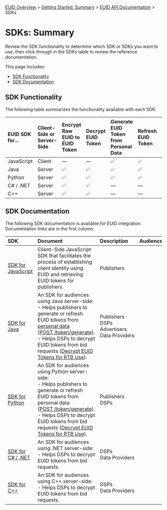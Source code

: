 [EUID Overview](../../../README.md) > [Getting Started: Summary](../getting-started/gs-summary.md) > [EUID API Documentation](../summary-doc-v2.md) > SDKs

# SDKs: Summary

Review the SDK functionality to determine which SDK or SDKs you want to use, then click through in the SDKs table to review the reference documentation.

This page includes:

* [SDK Functionality](#sdk-functionality)
* [SDK Documentation](#sdk-documentation)

## SDK Functionality

The following table summarizes the functionality available with each SDK.

| EUID SDK for... | Client-Side or Server-Side | Encrypt Raw EUID to EUID Token | Decrypt EUID Token | Generate EUID Token from Personal Data | Refresh EUID Token | Generate Raw EUID from Personal Data |
| :--- | :--- |  :--- | :--- | :--- | :--- | :--- |
|JavaScript | Client| &#8212; | &#8212; | &#9989; | &#9989; | &#8212; |
|Java | Server | &#9989; | &#9989; | &#9989; | &#9989; | &#9989; |
|Python | Server | &#9989; | &#9989; | &#9989; | &#9989; | &#8212; |
|C# / .NET | Server | &#9989; | &#9989; | &#8212; | &#8212; | &#8212; |
|C++ | Server | &#9989; | &#9989; | &#8212; | &#8212; | &#8212; |

<!-- &#9989; = Supported | &#10060; = Not Supported | &#8212; = Not Supported -->

## SDK Documentation

The following SDK documentation is available for EUID integration. Documentation links are in the first column.

| SDK | Document | Description | Audience
| :--- | :--- | :--- | :--- |
| [SDK for JavaScript](client-side-identity.md) | Client-Side JavaScript SDK that facilitates the process of establishing client identity using EUID and retrieving EUID tokens for publishers. | Publishers |
| [SDK for Java](sdk-ref-java.md) | An SDK for audiences using Java server-side:<br/>- Helps publishers to generate or refresh EUID tokens from [personal data](../ref-info/glossary-uid.md#gl-personal-data) ([POST&nbsp;/token/generate](../endpoints/post-token-generate)).<br/>- Helps DSPs to decrypt EUID tokens from bid requests ([Decrypt EUID Tokens for RTB Use](../guides/dsp-guide.md#decrypt-euid-tokens-for-rtb-use)). | Publishers<br/>DSPs<br/>Advertisers<br/>Data&nbsp;Providers |
| [SDK for Python](sdk-ref-python.md) | An SDK for audiences using Python server-side:<br/>- Helps publishers to generate or refresh EUID tokens from personal data ([POST&nbsp;/token/generate](../endpoints/post-token-generate)).<br/>- Helps DSPs to decrypt EUID tokens from bid requests ([Decrypt EUID Tokens for RTB Use](../guides/dsp-guide.md#decrypt-euid-tokens-for-rtb-use)). | Publishers<br/>DSPs |
| [SDK for C# / .NET](sdk-ref-csharp-dotnet.md) | An SDK for audiences using .NET server-side:<br/>- Helps DSPs to decrypt EUID tokens from bid requests. | DSPs<br/>Data&nbsp;Providers |
| [SDK for C++](sdk-ref-cplusplus.md) | An SDK for audiences using C++ server-side:<br/>- Helps DSPs to decrypt EUID tokens from bid requests. | DSPs<br/>Data&nbsp;Providers |
